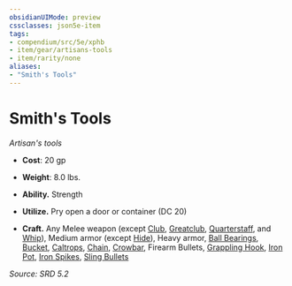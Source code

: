 ```yaml
---
obsidianUIMode: preview
cssclasses: json5e-item
tags:
- compendium/src/5e/xphb
- item/gear/artisans-tools
- item/rarity/none
aliases: 
- "Smith's Tools"
---
```

# Smith's Tools
*Artisan's tools*  

- **Cost**: 20 gp
- **Weight**: 8.0 lbs.

- **Ability.** Strength  
- **Utilize.** Pry open a door or container (DC 20)  
- **Craft.** Any Melee weapon (except [Club](compendium/items/club-xphb.md), [Greatclub](compendium/items/greatclub-xphb.md), [Quarterstaff](compendium/items/quarterstaff-xphb.md), and [Whip](compendium/items/whip-xphb.md)), Medium armor (except [Hide](compendium/items/hide-armor-xphb.md)), Heavy armor, [Ball Bearings](compendium/items/ball-bearings-xphb.md), [Bucket](compendium/items/bucket-xphb.md), [Caltrops](compendium/items/caltrops-xphb.md), [Chain](compendium/items/chain-xphb.md), [Crowbar](compendium/items/crowbar-xphb.md), Firearm Bullets, [Grappling Hook](compendium/items/grappling-hook-xphb.md), [Iron Pot](compendium/items/iron-pot-xphb.md), [Iron Spikes](compendium/items/iron-spikes-xphb.md), [Sling Bullets](compendium/items/sling-bullets-20-xphb.md)  

*Source: SRD 5.2*